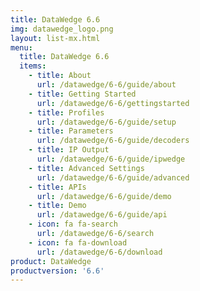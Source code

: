 ```yaml
---
title: DataWedge 6.6
img: datawedge_logo.png
layout: list-mx.html
menu: 
  title: DataWedge 6.6
  items:
    - title: About
      url: /datawedge/6-6/guide/about
    - title: Getting Started
      url: /datawedge/6-6/gettingstarted
    - title: Profiles
      url: /datawedge/6-6/guide/setup
    - title: Parameters
      url: /datawedge/6-6/guide/decoders
    - title: IP Output
      url: /datawedge/6-6/guide/ipwedge
    - title: Advanced Settings
      url: /datawedge/6-6/guide/advanced
    - title: APIs
      url: /datawedge/6-6/guide/demo
    - title: Demo
      url: /datawedge/6-6/guide/api
    - icon: fa fa-search
      url: /datawedge/6-6/search
    - icon: fa fa-download
      url: /datawedge/6-6/download
product: DataWedge
productversion: '6.6'
---
```

